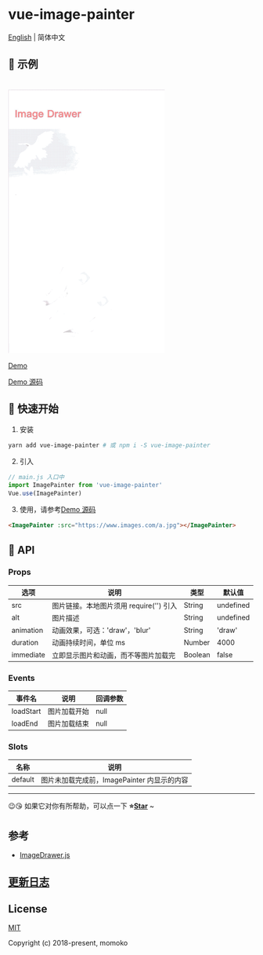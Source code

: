 # vue-image-painter

[English](./README.md) | 简体中文

## 🌰 示例

<img src="./demo/assets/demo.gif" width="320" style="margin-top: 20px;">

[Demo](https://wannaxiao.github.io/vue-image-painter/demo/dist/)

[Demo 源码](https://github.com/wannaxiao/vue-image-painter/blob/master/demo/App.vue)

## 🚀 快速开始

1.  安装

```bash
yarn add vue-image-painter # 或 npm i -S vue-image-painter
```

2.  引入

```js
// main.js 入口中
import ImagePainter from 'vue-image-painter'
Vue.use(ImagePainter)
```

3.  使用，请参考[Demo 源码](https://github.com/wannaxiao/vue-image-painter/blob/master/demo/App.vue)

```html
<ImagePainter :src="https://www.images.com/a.jpg"></ImagePainter>
```

## 🔌 API

### Props

| 选项      | 说明                                    | 类型    | 默认值    |
| --------- | --------------------------------------- | ------- | --------- |
| src       | 图片链接。本地图片须用 require('') 引入 | String  | undefined |
| alt       | 图片描述                                | String  | undefined |
| animation | 动画效果，可选：'draw'，'blur'          | String  | 'draw'    |
| duration  | 动画持续时间，单位 ms                   | Number  | 4000      |
| immediate | 立即显示图片和动画，而不等图片加载完    | Boolean | false     |

### Events

| 事件名    | 说明         | 回调参数 |
| --------- | ------------ | -------- |
| loadStart | 图片加载开始 | null     |
| loadEnd   | 图片加载结束 | null     |

### Slots

| 名称    | 说明                                        |
| ------- | ------------------------------------------- |
| default | 图片未加载完成前，ImagePainter 内显示的内容 |

---

😉😘 如果它对你有所帮助，可以点一下 <b>⭐️<a href="#">Star</a></b> ~

## 参考

- [ImageDrawer.js](https://github.com/UstymUkhman/ImageDrawer.js)

## [更新日志](./CHANGELOG.md)

## License

[MIT](http://opensource.org/licenses/MIT)

Copyright (c) 2018-present, momoko
